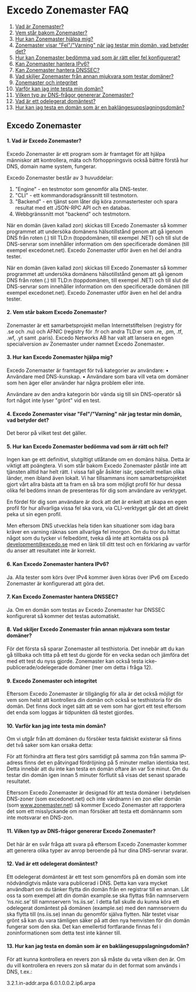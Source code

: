 Excedo Zonemaster FAQ
==========

1. [Vad är Zonemaster?](#q1)
2. [Vem står bakom Zonemaster?](#q2)
3. [Hur kan Zonemaster hjälpa mig?](#q3)
4. [Zonemaster visar "Fel"/"Varning" när jag testar min domän, vad betyder det?](#q4)
5. [Hur kan Zonemaster bedömma vad som är rätt eller fel konfigurerat?](#q5)
6. [Kan Zonemaster hantera IPv6?](#q6)
7. [Kan Zonemaster hantera DNSSEC?](#q7)
8. [Vad skiljer Zonemaster från annan mjukvara som testar domäner?](#q8)
9. [Zonemaster och integritet](#q9)
10. [Varför kan jag inte testa min domän?](#q10)
11. [Vilken typ av DNS-frågor genererar Zonemaster?](#q11)
12. [Vad är ett odelegerat domäntest?](#q12)
13. [Hur kan jag testa en domän som är en baklängesuppslagningsdomän?](#q13)

Excedo Zonemaster
----------
#### 1. Vad är Excedo Zonemaster? <a name="q1"></a>

Excedo Zonemaster är ett program som är framtaget för att hjälpa människor att kontrollera, mäta och förhoppningsvis också bättre förstå hur DNS, domain name system, fungerar. 

Excedo Zonemaster består av 3 huvuddelar:

  1. "Engine" - en testmotor som genomför alla DNS-tester.
  2. "CLI" - ett kommandoradsgränssnitt till testmotorn.
  3. "Backend" - en tjänst som låter dig köra zonmastertester och spara resultat med ett
      JSON-RPC API och en databas.
  4. Webbgränssnitt mot "backend" och testmotorn.

När en domän (även kallad zon) skickas till Excedo Zonemaster så kommer programmet att undersöka domänens hälsotillstånd genom att gå igenom DNS från roten (.) till TLD:n (toppdomänen, till exempel .NET) och till slut de DNS-servrar som innehåller information om den specificerade domänen (till exempel excedonet.net). Excedo Zonemaster utför även en hel del andra tester.

När en domän (även kallad zon) skickas till Excedo Zonemaster så kommer programmet att undersöka domänens hälsotillstånd genom att gå igenom DNS från roten (.) till TLD:n (toppdomänen, till exempel .NET) och till slut de DNS-servrar som innehåller information om den specificerade domänen (till exempel excedonet.net). Excedo Zonemaster utför även en hel del andra tester.

#### 2. Vem står bakom Excedo Zonemaster? <a name="q2"></a>

Zonemaster är ett samarbetsprojekt mellan Internetstiftelsen (registry för .se och .nu) och AFNIC (registry för .fr och andra TLD:er som .re, .pm, .tf, .wf, .yt samt .paris). Excedo Networks AB har valt att lansera en egen specialversion av Zonemaster under namnet Excedo Zonemaster.

#### 3. Hur kan Excedo Zonemaster hjälpa mig? <a name="q3"></a>

Excedo Zonemaster är framtaget för två kategorier av användare:
    • Användare med DNS-kunskap.
    • Användare som bara vill veta om domäner som hen äger eller använder har några problem eller inte.

Användare av den andra kategorin bör vända sig till sin DNS-operatör så fort något inte lyser "grönt" vid en test.

#### 4. Excedo Zonemaster visar "Fel"/"Varning" när jag testar min domän, vad betyder det? <a name="q4"></a>

Det beror på vilket test det gäller.

#### 5. Hur kan Excedo Zonemaster bedömma vad som är rätt och fel? <a name="q5"></a>

Ingen kan ge ett definitivt, slutgiltigt utlåtande om en domäns hälsa. Detta är viktigt att poängtera. Vi som står bakom Excedo Zonemaster påstår inte att tjänsten alltid har helt rätt. I vissa fall går åsikter isär, speciellt mellan olika länder, men ibland även lokalt. Vi har tillsammans inom samarbetsprojektet gjort vårt allra bästa att ta fram en så bra som möjligt profil för hur dessa olika fel bedöms innan de presenteras för dig som användare av verktyget.

En fördel för dig som användare är dock att det är enkelt att skapa en egen profil för hur allvarliga vissa fel ska vara, via CLI-verktyget går det att direkt peka ut sin egen profil.

Men eftersom DNS utvecklas hela tiden kan situationer som idag bara kräver en varning räknas som allvarliga fel imorgon. Om du tror du hittat något som du tycker vi felbedömt, tveka då inte att kontakta oss på development@excedo.se med en länk till ditt test och en förklaring av varför du anser att resultatet inte är korrekt. 

#### 6. Kan Excedo Zonemaster hantera IPv6? <a name="q6"></a>

Ja. Alla tester som körs över IPv4 kommer även köras över IPv6 om Excedo Zonemaster är konfigurerad att göra det.

#### 7. Kan Excedo Zonemaster hantera DNSSEC? <a name="q7"></a>

Ja. Om en domän som testas av Excedo Zonemaster har DNSSEC konfigurerat så kommer det testas automatiskt.

#### 8. Vad skiljer Excedo Zonemaster från annan mjukvara som testar domäner? <a name="q8"></a>
För det första så sparar Zonemaster all testhistoria. Det innebär att du kan gå tillbaka och titta på ett test du gjorde för en vecka sedan och jämföra det med ett test du nyss gjorde.
Zonemaster kan också testa icke-publicerade/odelegerade domäner (mer om detta i fråga 12).

#### 9. Excedo Zonemaster och integritet <a name="q9"></a>

Eftersom Excedo Zonemaster är tillgänglig för alla är det också möjligt för vem som helst att kontrollera din domän och också se testhistoria för din domän. Det finns dock inget sätt att se vem som har gjort ett test eftersom det enda som loggas är tidpunkten då testet gjordes.

#### 10. Varför kan jag inte testa min domän? <a name="q10"></a>

Om vi utgår från att domänen du försöker testa faktiskt existerar så finns det två saker som kan orsaka detta:

För att förhindra att flera test görs samtidigt på samma zon från samma IP-adress finns det en påtvingad fördröjning på 5 minuter mellan identiska test. Detta innebär att du inte kan testa en domän oftare än var 5:e minut. Om du testar din domän igen innan 5 minuter förflutit så visas det senast sparade resultatet.

Eftersom Excedo Zonemaster är designad för att testa domäner i betydelsen DNS-zoner (som excedonet.net) och inte värdnamn i en zon eller domän (som www.zonemaster.net) så kommer Excedo Zonemaster att rapportera det som ett misslyckande om man försöker att testa ett domännamn som inte motsvarar en DNS-zon.

#### 11. Vilken typ av DNS-frågor genererar Excedo Zonemaster? <a name="q11"></a>

Det här är en svår fråga att svara på eftersom Excedo Zonemaster kommer att generera olika typer av anrop beroende på hur dina DNS-servrar svarar.

#### 12. Vad är ett odelegerat domäntest? <a name="q12"></a>

Ett odelegerat domäntest är ett test som genomförs på en domän som inte nödvändigtvis måste vara publicerad i DNS. Detta kan vara mycket användbart om du tänker flytta din domän från en registrar till en annan. Låt oss ta som exempel att din domän example.se ska flyttas från namnservern ’ns.nic.se’ till namnservern ’ns.iis.se’. I detta fall skulle du kunna köra ett odelegerat domäntest på domänen (example.se) med den namnservern du ska flytta till (ns.iis.se) innan du genomför själva flytten. När testet visar grönt så kan du vara tämligen säker på att den nya hemvisten för din domän fungerar som den ska. Det kan emellertid fortfarande finnas fel i zoninformationen som detta test inte känner till.

#### 13. Hur kan jag testa en domän som är en baklängesuppslagningsdomän? <a name="q13"></a>
För att kunna kontrollera en revers zon så måste du veta vilken den är. Om du vill kontrollera en revers zon så matar du in det format som används i DNS, t.ex.:

3.2.1.in-addr.arpa
6.0.1.0.0.2.ip6.arpa
